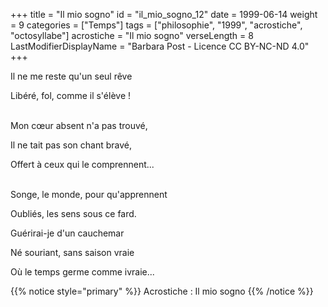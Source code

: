 +++
title = "Il mio sogno"
id = "il_mio_sogno_12"
date = 1999-06-14
weight = 9
categories = ["Temps"]
tags = ["philosophie", "1999", "acrostiche", "octosyllabe"]
acrostiche = "Il mio sogno"
verseLength = 8
LastModifierDisplayName = "Barbara Post - Licence CC BY-NC-ND 4.0"
+++

Il ne me reste qu'un seul rêve

Libéré, fol, comme il s'élève !

 \
Mon cœur absent n'a pas trouvé,

Il ne tait pas son chant bravé,

Offert à ceux qui le comprennent...

 \
Songe, le monde, pour qu'apprennent

Oubliés, les sens sous ce fard.

Guérirai-je d'un cauchemar

Né souriant, sans saison vraie

Où le temps germe comme ivraie...

{{% notice style="primary" %}}
Acrostiche : Il mio sogno
{{% /notice %}}
